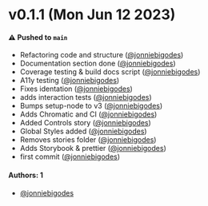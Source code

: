 # v0.1.1 (Mon Jun 12 2023)

#### ⚠️ Pushed to `main`

- Refactoring code and structure ([@jonniebigodes](https://github.com/jonniebigodes))
- Documentation section done ([@jonniebigodes](https://github.com/jonniebigodes))
- Coverage testing & build docs script ([@jonniebigodes](https://github.com/jonniebigodes))
- A11y testing ([@jonniebigodes](https://github.com/jonniebigodes))
- Fixes identation ([@jonniebigodes](https://github.com/jonniebigodes))
- adds interaction tests ([@jonniebigodes](https://github.com/jonniebigodes))
- Bumps setup-node to v3 ([@jonniebigodes](https://github.com/jonniebigodes))
- Adds Chromatic and CI ([@jonniebigodes](https://github.com/jonniebigodes))
- Added Controls story ([@jonniebigodes](https://github.com/jonniebigodes))
- Global Styles added ([@jonniebigodes](https://github.com/jonniebigodes))
- Removes stories folder ([@jonniebigodes](https://github.com/jonniebigodes))
- Adds Storybook & prettier ([@jonniebigodes](https://github.com/jonniebigodes))
- first commit ([@jonniebigodes](https://github.com/jonniebigodes))

#### Authors: 1

- [@jonniebigodes](https://github.com/jonniebigodes)
